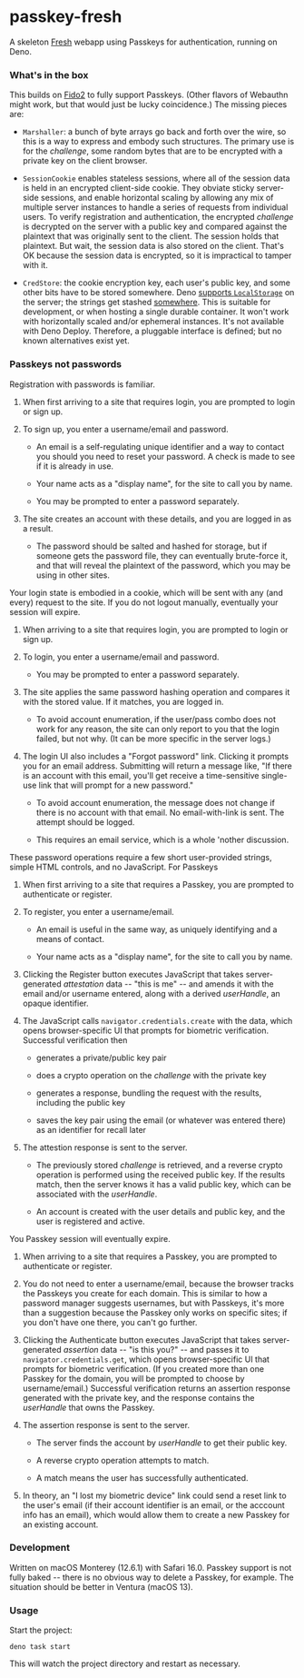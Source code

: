 # passkey-fresh

A skeleton [Fresh](https://fresh.deno.dev/) webapp using Passkeys for
authentication, running on Deno.

### What's in the box

This builds on [Fido2](https://deno.land/x/fido2) to fully support Passkeys.
(Other flavors of Webauthn might work, but that would just be lucky
coincidence.) The missing pieces are:

- `Marshaller`: a bunch of byte arrays go back and forth over the wire, so this
  is a way to express and embody such structures. The primary use is for the
  _challenge_, some random bytes that are to be encrypted with a private key on
  the client browser.

- `SessionCookie` enables stateless sessions, where all of the session data is
  held in an encrypted client-side cookie. They obviate sticky server-side
  sessions, and enable horizontal scaling by allowing any mix of multiple server
  instances to handle a series of requests from individual users. To verify
  registration and authentication, the encrypted _challenge_ is decrypted on the
  server with a public key and compared against the plaintext that was
  originally sent to the client. The session holds that plaintext. But wait, the
  session data is also stored on the client. That's OK because the session data
  is encrypted, so it is impractical to tamper with it.

- `CredStore`: the cookie encryption key, each user's public key, and some other
  bits have to be stored somewhere. Deno
  [supports `LocalStorage`](https://deno.land/manual/runtime/web_storage_api) on
  the server; the strings get stashed
  [somewhere](https://stackoverflow.com/a/73996356/144244). This is suitable for
  development, or when hosting a single durable container. It won't work with
  horizontally scaled and/or ephemeral instances. It's not available with Deno
  Deploy. Therefore, a pluggable interface is defined; but no known alternatives
  exist yet.

### Passkeys not passwords

Registration with passwords is familiar.

1. When first arriving to a site that requires login, you are prompted to login
   or sign up.

2. To sign up, you enter a username/email and password.

   - An email is a self-regulating unique identifier and a way to contact you
     should you need to reset your password. A check is made to see if it is
     already in use.

   - Your name acts as a "display name", for the site to call you by name.

   - You may be prompted to enter a password separately.

3. The site creates an account with these details, and you are logged in as a
   result.

   - The password should be salted and hashed for storage, but if someone gets
     the password file, they can eventually brute-force it, and that will reveal
     the plaintext of the password, which you may be using in other sites.

Your login state is embodied in a cookie, which will be sent with any (and
every) request to the site. If you do not logout manually, eventually your
session will expire.

1. When arriving to a site that requires login, you are prompted to login or
   sign up.

2. To login, you enter a username/email and password.

   - You may be prompted to enter a password separately.

3. The site applies the same password hashing operation and compares it with the
   stored value. If it matches, you are logged in.

   - To avoid account enumeration, if the user/pass combo does not work for any
     reason, the site can only report to you that the login failed, but not why.
     (It can be more specific in the server logs.)

4. The login UI also includes a "Forgot password" link. Clicking it prompts you
   for an email address. Submitting will return a message like, "If there is an
   account with this email, you'll get receive a time-sensitive single-use link
   that will prompt for a new password."

   - To avoid account enumeration, the message does not change if there is no
     account with that email. No email-with-link is sent. The attempt should be
     logged.

   - This requires an email service, which is a whole 'nother discussion.

These password operations require a few short user-provided strings, simple HTML
controls, and no JavaScript. For Passkeys

1. When first arriving to a site that requires a Passkey, you are prompted to
   authenticate or register.

2. To register, you enter a username/email.

   - An email is useful in the same way, as uniquely identifying and a means of
     contact.

   - Your name acts as a "display name", for the site to call you by name.

3. Clicking the Register button executes JavaScript that takes server-generated
   _attestation_ data -- "this is me" -- and amends it with the email and/or
   username entered, along with a derived _userHandle_, an opaque identifier.

4. The JavaScript calls `navigator.credentials.create` with the data, which
   opens browser-specific UI that prompts for biometric verification. Successful
   verification then

   - generates a private/public key pair

   - does a crypto operation on the _challenge_ with the private key

   - generates a response, bundling the request with the results, including the
     public key

   - saves the key pair using the email (or whatever was entered there) as an
     identifier for recall later

5. The attestion response is sent to the server.

   - The previously stored _challenge_ is retrieved, and a reverse crypto
     operation is performed using the received public key. If the results match,
     then the server knows it has a valid public key, which can be associated
     with the _userHandle_.

   - An account is created with the user details and public key, and the user is
     registered and active.

You Passkey session will eventually expire.

1. When arriving to a site that requires a Passkey, you are prompted to
   authenticate or register.

2. You do not need to enter a username/email, because the browser tracks the
   Passkeys you create for each domain. This is similar to how a password
   manager suggests usernames, but with Passkeys, it's more than a suggestion
   because the Passkey only works on specific sites; if you don't have one
   there, you can't go further.

3. Clicking the Authenticate button executes JavaScript that takes
   server-generated _assertion_ data -- "is this you?" -- and passes it to
   `navigator.credentials.get`, which opens browser-specific UI that prompts for
   biometric verification. (If you created more than one Passkey for the domain,
   you will be prompted to choose by username/email.) Successful verification
   returns an assertion response generated with the private key, and the
   response contains the _userHandle_ that owns the Passkey.

4. The assertion response is sent to the server.

   - The server finds the account by _userHandle_ to get their public key.

   - A reverse crypto operation attempts to match.

   - A match means the user has successfully authenticated.

5. In theory, an "I lost my biometric device" link could send a reset link to
   the user's email (if their account identifier is an email, or the acccount
   info has an email), which would allow them to create a new Passkey for an
   existing account.

### Development

Written on macOS Monterey (12.6.1) with Safari 16.0. Passkey support is not
fully baked -- there is no obvious way to delete a Passkey, for example. The
situation should be better in Ventura (macOS 13).

### Usage

Start the project:

```
deno task start
```

This will watch the project directory and restart as necessary.
